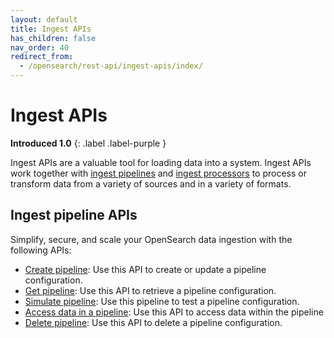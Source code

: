 ```yaml
---
layout: default
title: Ingest APIs
has_children: false
nav_order: 40
redirect_from:
  - /opensearch/rest-api/ingest-apis/index/
---
```


# Ingest APIs
**Introduced 1.0**
{: .label .label-purple }

Ingest APIs are a valuable tool for loading data into a system. Ingest APIs work together with [ingest pipelines]({{site.url}}{{site.baseurl}}/api-reference/ingest-apis/ingest-pipelines/) and [ingest processors]({{site.url}}{{site.baseurl}}/api-reference/ingest-apis/ingest-processors/) to process or transform data from a variety of sources and in a variety of formats. 

## Ingest pipeline APIs

Simplify, secure, and scale your OpenSearch data ingestion with the following APIs:

- [Create pipeline]({{site.url}}{{site.baseurl}}/api-reference/ingest-apis/create-ingest/): Use this API to create or update a pipeline configuration.
- [Get pipeline]({{site.url}}{{site.baseurl}}/api-reference/ingest-apis/get-ingest/): Use this API to retrieve a pipeline configuration.
- [Simulate pipeline]({{site.url}}{{site.baseurl}}/api-reference/ingest-apis/simulate-ingest/): Use this pipeline to test a pipeline configuration.
- [Access data in a pipeline]({{site.url}}{{site.baseurl}}/api-reference/ingest-apis/accessing-data/): Use this API to access data within the pipeline
- [Delete pipeline]({{site.url}}{{site.baseurl}}/api-reference/ingest-apis/delete-ingest/): Use this API to delete a pipeline configuration.
